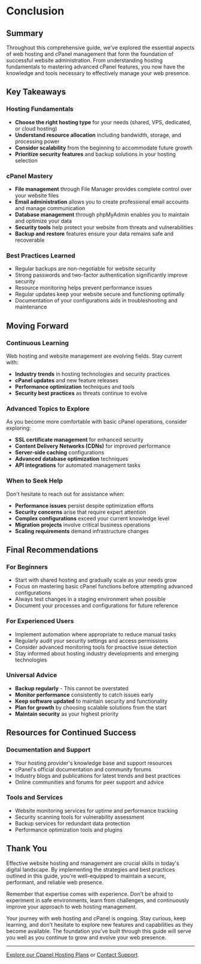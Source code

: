 # Conclusion

## Summary

Throughout this comprehensive guide, we've explored the essential aspects of web hosting and cPanel management that form the foundation of successful website administration. From understanding hosting fundamentals to mastering advanced cPanel features, you now have the knowledge and tools necessary to effectively manage your web presence.

## Key Takeaways

### Hosting Fundamentals
- **Choose the right hosting type** for your needs (shared, VPS, dedicated, or cloud hosting)
- **Understand resource allocation** including bandwidth, storage, and processing power
- **Consider scalability** from the beginning to accommodate future growth
- **Prioritize security features** and backup solutions in your hosting selection

### cPanel Mastery
- **File management** through File Manager provides complete control over your website files
- **Email administration** allows you to create professional email accounts and manage communication
- **Database management** through phpMyAdmin enables you to maintain and optimize your data
- **Security tools** help protect your website from threats and vulnerabilities
- **Backup and restore** features ensure your data remains safe and recoverable

### Best Practices Learned
- Regular backups are non-negotiable for website security
- Strong passwords and two-factor authentication significantly improve security
- Resource monitoring helps prevent performance issues
- Regular updates keep your website secure and functioning optimally
- Documentation of your configurations aids in troubleshooting and maintenance

## Moving Forward

### Continuous Learning
Web hosting and website management are evolving fields. Stay current with:
- **Industry trends** in hosting technologies and security practices
- **cPanel updates** and new feature releases
- **Performance optimization** techniques and tools
- **Security best practices** as threats continue to evolve

### Advanced Topics to Explore
As you become more comfortable with basic cPanel operations, consider exploring:
- **SSL certificate management** for enhanced security
- **Content Delivery Networks (CDNs)** for improved performance
- **Server-side caching** configurations
- **Advanced database optimization** techniques
- **API integrations** for automated management tasks

### When to Seek Help
Don't hesitate to reach out for assistance when:
- **Performance issues** persist despite optimization efforts
- **Security concerns** arise that require expert attention
- **Complex configurations** exceed your current knowledge level
- **Migration projects** involve critical business operations
- **Scaling requirements** demand infrastructure changes

## Final Recommendations

### For Beginners
- Start with shared hosting and gradually scale as your needs grow
- Focus on mastering basic cPanel functions before attempting advanced configurations
- Always test changes in a staging environment when possible
- Document your processes and configurations for future reference

### For Experienced Users
- Implement automation where appropriate to reduce manual tasks
- Regularly audit your security settings and access permissions
- Consider advanced monitoring tools for proactive issue detection
- Stay informed about hosting industry developments and emerging technologies

### Universal Advice
- **Backup regularly** - This cannot be overstated
- **Monitor performance** consistently to catch issues early
- **Keep software updated** to maintain security and functionality
- **Plan for growth** by choosing scalable solutions from the start
- **Maintain security** as your highest priority

## Resources for Continued Success

### Documentation and Support
- Your hosting provider's knowledge base and support resources
- cPanel's official documentation and community forums
- Industry blogs and publications for latest trends and best practices
- Online communities and forums for peer support and advice

### Tools and Services
- Website monitoring services for uptime and performance tracking
- Security scanning tools for vulnerability assessment
- Backup services for redundant data protection
- Performance optimization tools and plugins

## Thank You

Effective website hosting and management are crucial skills in today's digital landscape. By implementing the strategies and best practices outlined in this guide, you're well-equipped to maintain a secure, performant, and reliable web presence.

Remember that expertise comes with experience. Don't be afraid to experiment in safe environments, learn from challenges, and continuously improve your approach to web hosting management.

Your journey with web hosting and cPanel is ongoing. Stay curious, keep learning, and don't hesitate to explore new features and capabilities as they become available. The foundation you've built through this guide will serve you well as you continue to grow and evolve your web presence.

---

 

[Explore our Cpanel Hosting Plans](https://salamahosting.com) or [Contact Support](mailto:support@salamahosting.com).
